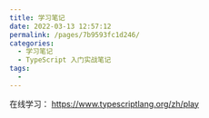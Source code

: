 ```yaml
---
title: 学习笔记
date: 2022-03-13 12:57:12
permalink: /pages/7b9593fc1d246/
categories:
  - 学习笔记
  - TypeScript 入门实战笔记
tags:
  -
---
```


在线学习：
<https://www.typescriptlang.org/zh/play>

<!-- more -->

